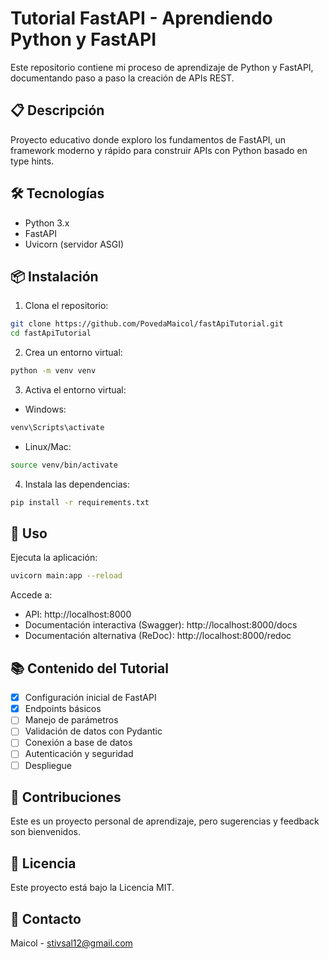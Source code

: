 # Tutorial FastAPI - Aprendiendo Python y FastAPI

Este repositorio contiene mi proceso de aprendizaje de Python y FastAPI, documentando paso a paso la creación de APIs REST.

## 📋 Descripción

Proyecto educativo donde exploro los fundamentos de FastAPI, un framework moderno y rápido para construir APIs con Python basado en type hints.

## 🛠️ Tecnologías

- Python 3.x
- FastAPI
- Uvicorn (servidor ASGI)

## 📦 Instalación

1. Clona el repositorio:
```bash
git clone https://github.com/PovedaMaicol/fastApiTutorial.git
cd fastApiTutorial
```

2. Crea un entorno virtual:
```bash
python -m venv venv
```

3. Activa el entorno virtual:
- Windows:
```bash
venv\Scripts\activate
```
- Linux/Mac:
```bash
source venv/bin/activate
```

4. Instala las dependencias:
```bash
pip install -r requirements.txt
```

## 🚀 Uso

Ejecuta la aplicación:
```bash
uvicorn main:app --reload
```

Accede a:
- API: http://localhost:8000
- Documentación interactiva (Swagger): http://localhost:8000/docs
- Documentación alternativa (ReDoc): http://localhost:8000/redoc

## 📚 Contenido del Tutorial

- [x] Configuración inicial de FastAPI
- [x] Endpoints básicos
- [ ] Manejo de parámetros
- [ ] Validación de datos con Pydantic
- [ ] Conexión a base de datos
- [ ] Autenticación y seguridad
- [ ] Despliegue

## 🤝 Contribuciones

Este es un proyecto personal de aprendizaje, pero sugerencias y feedback son bienvenidos.

## 📝 Licencia

Este proyecto está bajo la Licencia MIT.

## 📧 Contacto

Maicol - stivsal12@gmail.com
